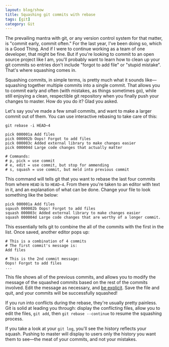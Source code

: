 ```yaml
---
layout: blog/show
title: Squashing git commits with rebase
tags: [git]
category: Git
---
```

The prevailing mantra with git, or any version control system for that matter, is "commit early, commit often." For the last year, I've been doing so, which is a Good Thing. And if I were to continue working as a team of one developer, that might be fine. But if you're looking to commit to an open source project like I am, you'll probably want to learn how to clean up your git commits so entries don't include "forgot to add file" or "stupid mistake". That's where squashing comes in.

Squashing commits, in simple terms, is pretty much what it sounds like—squashing together multiple commits into a single commit. That allows you to commit early and often (with mistakes, as things sometimes go), while still enjoying a clean, respectible git repository when you finally push your changes to master. How do you do it? Glad you asked.

Let's say you've made a few small commits, and want to make a larger commit out of them. You can use interactive rebasing to take care of this:

~~~
git rebase -i HEAD~4

pick 000001a Add files
pick 000002b Oops! Forgot to add files
pick 000003c Added external library to make changes easier
pick 000004d Large code changes that actually matter

# Commands:
# p, pick = use commit
# e, edit = use commit, but stop for ammending
# s, squash = use commit, but meld into previous commit
~~~

This command will tells git that you want to rebase the last four commits from where `HEAD` is to `HEAD~4`. From there you're taken to an editor with text in it, and an explanation of what can be done. Change your file to look something like the below:

~~~
pick 000001a Add files
sqaush 000002b Oops! Forgot to add files
squash 000003c Added external library to make changes easier
squash 000004d Large code changes that are worthy of a longer commit.
~~~

This essentially tells git to combine the all of the commits with the first in the list. Once saved, another editor pops up:

~~~
# This is a combination of 4 commits
# The first commit's message is:
Add files

# This is the 2nd commit message:
Oops! Forgot to add files
...
~~~

This file shows all of the previous commits, and allows you to modify the message of the squashed commits based on the rest of the commits involved. Edit the message as necessary, and [be explicit](http://robots.thoughtbot.com/5-useful-tips-for-a-better-commit-message). Save the file and quit, and your commits will be successfully squashed!

If you run into conflicts during the rebase, they're usually pretty painless. Git is solid at leading you through: display the conflicting files, allow you to edit the files, `git add`, then `git rebase --continue` to resume the squashing process.

If you take a look at your `git log`, you'll see the history reflects your squash. Pushing to master will display to users only the history you want them to see—the meat of your commits, and not your mistakes.
